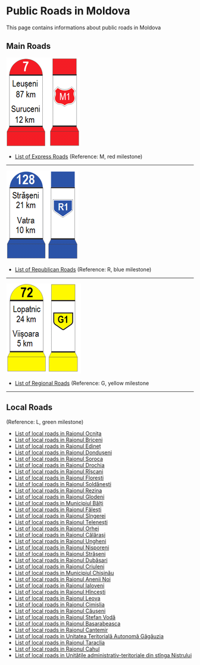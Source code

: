 # Public Roads in Moldova

This page contains informations about public roads in Moldova

## Main Roads

![OSM Relation](../../../img/red_milestone.png "red milestone")

* [List of Express Roads](express_roads.md) (Reference: M, red milestone)
---
![OSM Relation](../../../img/blue_milestone.png "red milestone")

* [List of Republican Roads](republican_roads.md) (Reference: R, blue milestone)
---
![OSM Relation](../../../img/yellow_milestone.png "red milestone")

* [List of Regional Roads](regional_roads.md) (Reference: G, yellow milestone
---


## Local Roads

(Reference: L, green milestone)

* [List of local roads in Raionul Ocnița](.md)
* [List of local roads in Raionul Briceni](.md)
* [List of local roads in Raionul Edineț](.md)
* [List of local roads in Raionul Dondușeni](.md)
* [List of local roads in Raionul Soroca](.md)
* [List of local roads in Raionul Drochia](.md)
* [List of local roads in Raionul Rîșcani](.md)
* [List of local roads in Raionul Florești](.md)
* [List of local roads in Raionul Șoldănești](.md)
* [List of local roads in Raionul Rezina](.md)
* [List of local roads in Raionul Glodeni](.md)
* [List of local roads in Municipiul Bălți](.md)
* [List of local roads in Raionul Fălești](.md)
* [List of local roads in Raionul Sîngerei](.md)
* [List of local roads in Raionul Telenești](.md)
* [List of local roads in Raionul Orhei](.md)
* [List of local roads in Raionul Călărași](.md)
* [List of local roads in Raionul Ungheni](.md)
* [List of local roads in Raionul Nisporeni](.md)
* [List of local roads in Raionul Strășeni](.md)
* [List of local roads in Raionul Dubăsari](.md)
* [List of local roads in Raionul Criuleni](.md)
* [List of local roads in Municipiul Chișinău](.md)
* [List of local roads in Raionul Anenii Noi](.md)
* [List of local roads in Raionul Ialoveni](.md)
* [List of local roads in Raionul Hîncești](.md)
* [List of local roads in Raionul Leova](.md)
* [List of local roads in Raionul Cimișlia](.md)
* [List of local roads in Raionul Căușeni](.md)
* [List of local roads in Raionul Ștefan Vodă](.md)
* [List of local roads in Raionul Basarabeasca](.md)
* [List of local roads in Raionul Cantemir](.md)
* [List of local roads in Unitatea Teritorială Autonomă Găgăuzia](.md)
* [List of local roads in Raionul Taraclia](.md)
* [List of local roads in Raionul Cahul](.md)
* [List of local roads in Unitățile administrativ-teritoriale din stînga Nistrului](.md)
